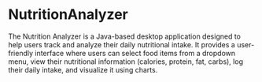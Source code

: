 # NutritionAnalyzer
The Nutrition Analyzer is a Java-based desktop application designed to help users track and analyze their daily nutritional intake. It provides a user-friendly interface where users can select food items from a dropdown menu, view their nutritional information (calories, protein, fat, carbs), log their daily intake, and visualize it using charts.
